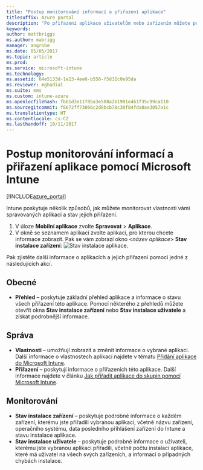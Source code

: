 ```yaml
---
title: "Postup monitorování informací a přiřazení aplikace"
titlesuffix: Azure portal
description: "Po přiřazení aplikace uživatelům nebo zařízením můžete použít tyto informace, které vám usnadní monitorování jejího stavu."
keywords: 
author: mattbriggs
ms.author: mabrigg
manager: angrobe
ms.date: 05/05/2017
ms.topic: article
ms.prod: 
ms.service: microsoft-intune
ms.technology: 
ms.assetid: 64e5133d-1e23-4ee6-b556-f5d32c0e95da
ms.reviewer: mghadial
ms.suite: ems
ms.custom: intune-azure
ms.openlocfilehash: fbb1d3e11f8ba3e508a261981e461f35c99ca110
ms.sourcegitcommit: f8672ff73066c2d8bcb78c30f84fda8aa3057a1c
ms.translationtype: HT
ms.contentlocale: cs-CZ
ms.lasthandoff: 10/11/2017
---
```

# <a name="how-to-monitor-app-information-and-assignments-with-microsoft-intune"></a>Postup monitorování informací a přiřazení aplikace pomocí Microsoft Intune

[!INCLUDE[azure_portal](./includes/azure_portal.md)]

Intune poskytuje několik způsobů, jak můžete monitorovat vlastnosti vámi spravovaných aplikací a stav jejich přiřazení.

1. V úloze **Mobilní aplikace** zvolte **Spravovat** > **Aplikace**.
2. V okně se seznamem aplikací zvolte aplikaci, pro kterou chcete informace zobrazit. Pak se vám zobrazí okno <*název aplikace*> **Stav instalace zařízení**: ![Stav instalace aplikace.](./media/monitor-apps.png)

Pak zjistěte další informace o aplikacích a jejich přiřazení pomocí jedné z následujících akcí.

## <a name="general"></a>Obecné

- **Přehled** – poskytuje základní přehled aplikace a informace o stavu všech přiřazení této aplikace. Pomocí některého z přehledů můžete otevřít okna **Stav instalace zařízení** nebo **Stav instalace uživatele** a získat podrobnější informace.

## <a name="manage"></a>Správa

- **Vlastnosti** – umožňují zobrazit a změnit informace o vybrané aplikaci. Další informace o vlastnostech aplikací najdete v tématu [Přidání aplikace do Microsoft Intune](apps-add.md).
- **Přiřazení** – poskytují informace o přiřazeních této aplikace. Další informace najdete v článku [Jak přiřadit aplikace do skupin pomocí Microsoft Intune](apps-deploy.md).

## <a name="monitor"></a>Monitorování

- **Stav instalace zařízení** – poskytuje podrobné informace o každém zařízení, kterému jste přiřadili vybranou aplikaci, včetně názvu zařízení, operačního systému, data posledního přihlášení zařízení do Intune a stavu instalace aplikace.
- **Stav instalace uživatele** – poskytuje podrobné informace o uživateli, kterému jste vybranou aplikaci přiřadili, včetně počtu instalací aplikace, které má uživatel na všech svých zařízeních, a informací o případných chybách instalace.